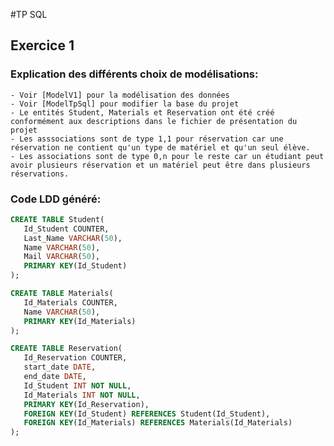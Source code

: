 #TP SQL

## Exercice 1

### Explication des différents choix de modélisations:
    - Voir [ModelV1] pour la modélisation des données
    - Voir [ModelTpSql] pour modifier la base du projet
    - Le entités Student, Materials et Reservation ont été créé conformément aux descriptions dans le fichier de présentation du projet
    - Les asssociations sont de type 1,1 pour réservation car une réservation ne contient qu'un type de matériel et qu'un seul élève.
    - Les associations sont de type 0,n pour le reste car un étudiant peut avoir plusieurs réservation et un matériel peut être dans plusieurs réservations. 


### Code LDD généré:
```sql
CREATE TABLE Student(
   Id_Student COUNTER,
   Last_Name VARCHAR(50),
   Name VARCHAR(50),
   Mail VARCHAR(50),
   PRIMARY KEY(Id_Student)
);

CREATE TABLE Materials(
   Id_Materials COUNTER,
   Name VARCHAR(50),
   PRIMARY KEY(Id_Materials)
);

CREATE TABLE Reservation(
   Id_Reservation COUNTER,
   start_date DATE,
   end_date DATE,
   Id_Student INT NOT NULL,
   Id_Materials INT NOT NULL,
   PRIMARY KEY(Id_Reservation),
   FOREIGN KEY(Id_Student) REFERENCES Student(Id_Student),
   FOREIGN KEY(Id_Materials) REFERENCES Materials(Id_Materials)
);
```